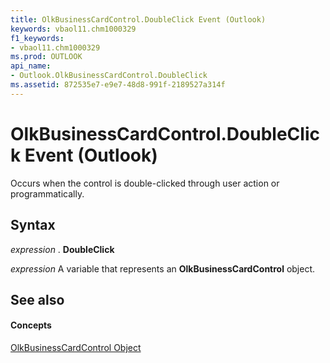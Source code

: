 ```yaml
---
title: OlkBusinessCardControl.DoubleClick Event (Outlook)
keywords: vbaol11.chm1000329
f1_keywords:
- vbaol11.chm1000329
ms.prod: OUTLOOK
api_name:
- Outlook.OlkBusinessCardControl.DoubleClick
ms.assetid: 872535e7-e9e7-48d8-991f-2189527a314f
---
```



# OlkBusinessCardControl.DoubleClick Event (Outlook)

Occurs when the control is double-clicked through user action or programmatically.


## Syntax

 _expression_ . **DoubleClick**

 _expression_ A variable that represents an **OlkBusinessCardControl** object.


## See also


#### Concepts


[OlkBusinessCardControl Object](olkbusinesscardcontrol-object-outlook.md)


